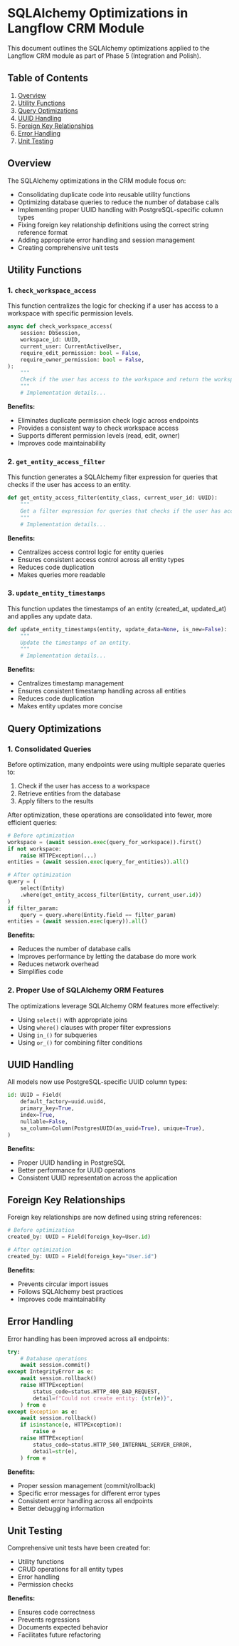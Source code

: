 # SQLAlchemy Optimizations in Langflow CRM Module

This document outlines the SQLAlchemy optimizations applied to the Langflow CRM module as part of Phase 5 (Integration and Polish).

## Table of Contents
1. [Overview](#overview)
2. [Utility Functions](#utility-functions)
3. [Query Optimizations](#query-optimizations)
4. [UUID Handling](#uuid-handling)
5. [Foreign Key Relationships](#foreign-key-relationships)
6. [Error Handling](#error-handling)
7. [Unit Testing](#unit-testing)

## Overview

The SQLAlchemy optimizations in the CRM module focus on:
- Consolidating duplicate code into reusable utility functions
- Optimizing database queries to reduce the number of database calls
- Implementing proper UUID handling with PostgreSQL-specific column types
- Fixing foreign key relationship definitions using the correct string reference format
- Adding appropriate error handling and session management
- Creating comprehensive unit tests

## Utility Functions

### 1. `check_workspace_access`

This function centralizes the logic for checking if a user has access to a workspace with specific permission levels.

```python
async def check_workspace_access(
    session: DbSession, 
    workspace_id: UUID, 
    current_user: CurrentActiveUser,
    require_edit_permission: bool = False,
    require_owner_permission: bool = False,
):
    """
    Check if the user has access to the workspace and return the workspace if they do.
    """
    # Implementation details...
```

**Benefits:**
- Eliminates duplicate permission check logic across endpoints
- Provides a consistent way to check workspace access
- Supports different permission levels (read, edit, owner)
- Improves code maintainability

### 2. `get_entity_access_filter`

This function generates a SQLAlchemy filter expression for queries that checks if the user has access to an entity.

```python
def get_entity_access_filter(entity_class, current_user_id: UUID):
    """
    Get a filter expression for queries that checks if the user has access to an entity.
    """
    # Implementation details...
```

**Benefits:**
- Centralizes access control logic for entity queries
- Ensures consistent access control across all entity types
- Reduces code duplication
- Makes queries more readable

### 3. `update_entity_timestamps`

This function updates the timestamps of an entity (created_at, updated_at) and applies any update data.

```python
def update_entity_timestamps(entity, update_data=None, is_new=False):
    """
    Update the timestamps of an entity.
    """
    # Implementation details...
```

**Benefits:**
- Centralizes timestamp management
- Ensures consistent timestamp handling across all entities
- Reduces code duplication
- Makes entity updates more concise

## Query Optimizations

### 1. Consolidated Queries

Before optimization, many endpoints were using multiple separate queries to:
1. Check if the user has access to a workspace
2. Retrieve entities from the database
3. Apply filters to the results

After optimization, these operations are consolidated into fewer, more efficient queries:

```python
# Before optimization
workspace = (await session.exec(query_for_workspace)).first()
if not workspace:
    raise HTTPException(...)
entities = (await session.exec(query_for_entities)).all()

# After optimization
query = (
    select(Entity)
    .where(get_entity_access_filter(Entity, current_user.id))
)
if filter_param:
    query = query.where(Entity.field == filter_param)
entities = (await session.exec(query)).all()
```

**Benefits:**
- Reduces the number of database calls
- Improves performance by letting the database do more work
- Reduces network overhead
- Simplifies code

### 2. Proper Use of SQLAlchemy ORM Features

The optimizations leverage SQLAlchemy ORM features more effectively:

- Using `select()` with appropriate joins
- Using `where()` clauses with proper filter expressions
- Using `in_()` for subqueries
- Using `or_()` for combining filter conditions

## UUID Handling

All models now use PostgreSQL-specific UUID column types:

```python
id: UUID = Field(
    default_factory=uuid.uuid4,
    primary_key=True,
    index=True,
    nullable=False,
    sa_column=Column(PostgresUUID(as_uuid=True), unique=True),
)
```

**Benefits:**
- Proper UUID handling in PostgreSQL
- Better performance for UUID operations
- Consistent UUID representation across the application

## Foreign Key Relationships

Foreign key relationships are now defined using string references:

```python
# Before optimization
created_by: UUID = Field(foreign_key=User.id)

# After optimization
created_by: UUID = Field(foreign_key="User.id")
```

**Benefits:**
- Prevents circular import issues
- Follows SQLAlchemy best practices
- Improves code maintainability

## Error Handling

Error handling has been improved across all endpoints:

```python
try:
    # Database operations
    await session.commit()
except IntegrityError as e:
    await session.rollback()
    raise HTTPException(
        status_code=status.HTTP_400_BAD_REQUEST,
        detail=f"Could not create entity: {str(e)}",
    ) from e
except Exception as e:
    await session.rollback()
    if isinstance(e, HTTPException):
        raise e
    raise HTTPException(
        status_code=status.HTTP_500_INTERNAL_SERVER_ERROR,
        detail=str(e),
    ) from e
```

**Benefits:**
- Proper session management (commit/rollback)
- Specific error messages for different error types
- Consistent error handling across all endpoints
- Better debugging information

## Unit Testing

Comprehensive unit tests have been created for:
- Utility functions
- CRUD operations for all entity types
- Error handling
- Permission checks

**Benefits:**
- Ensures code correctness
- Prevents regressions
- Documents expected behavior
- Facilitates future refactoring
